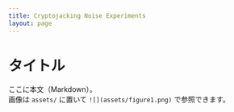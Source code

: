```yaml
---
title: Cryptojacking Noise Experiments
layout: page
---
```


# タイトル
ここに本文（Markdown）。  
画像は `assets/` に置いて `![](assets/figure1.png)` で参照できます。
